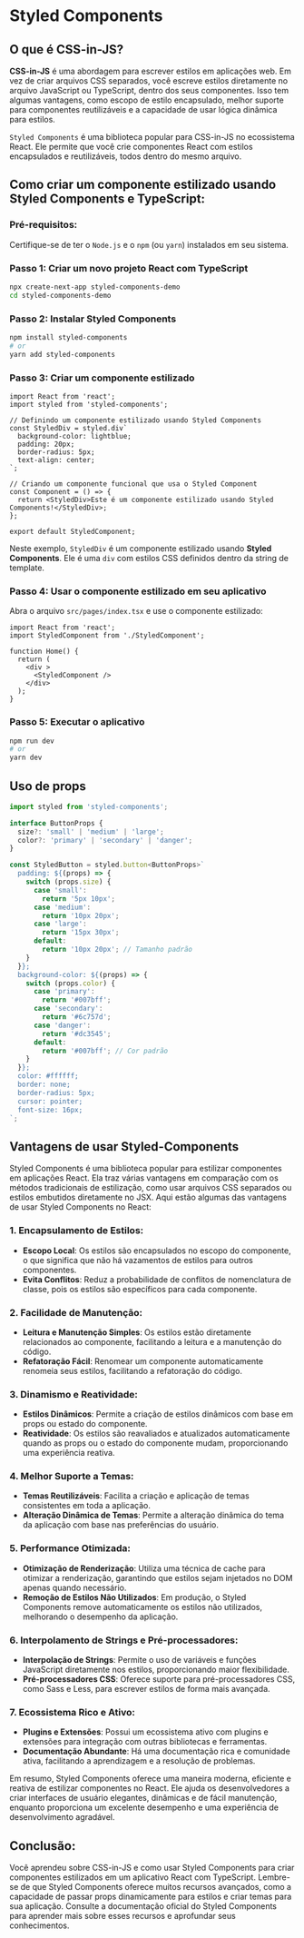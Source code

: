 # Styled Components

## O que é CSS-in-JS?

**CSS-in-JS** é uma abordagem para escrever estilos em aplicações web. Em vez de criar arquivos CSS separados, você escreve estilos diretamente no arquivo JavaScript ou TypeScript, dentro dos seus componentes. Isso tem algumas vantagens, como escopo de estilo encapsulado, melhor suporte para componentes reutilizáveis e a capacidade de usar lógica dinâmica para estilos.

`Styled Components` é uma biblioteca popular para CSS-in-JS no ecossistema React. Ele permite que você crie componentes React com estilos encapsulados e reutilizáveis, todos dentro do mesmo arquivo.

## Como criar um componente estilizado usando Styled Components e TypeScript:

### Pré-requisitos:

Certifique-se de ter o `Node.js` e o `npm` (ou `yarn`) instalados em seu sistema.

### Passo 1: Criar um novo projeto React com TypeScript

```bash
npx create-next-app styled-components-demo
cd styled-components-demo
```

### Passo 2: Instalar Styled Components

```bash
npm install styled-components
# or
yarn add styled-components
```

### Passo 3: Criar um componente estilizado

```tsx
import React from 'react';
import styled from 'styled-components';

// Definindo um componente estilizado usando Styled Components
const StyledDiv = styled.div`
  background-color: lightblue;
  padding: 20px;
  border-radius: 5px;
  text-align: center;
`;

// Criando um componente funcional que usa o Styled Component
const Component = () => {
  return <StyledDiv>Este é um componente estilizado usando Styled Components!</StyledDiv>;
};

export default StyledComponent;
```

Neste exemplo, `StyledDiv` é um componente estilizado usando **Styled Components**. Ele é uma `div` com estilos CSS definidos dentro da string de template.

### Passo 4: Usar o componente estilizado em seu aplicativo

Abra o arquivo `src/pages/index.tsx` e use o componente estilizado:

```tsx
import React from 'react';
import StyledComponent from './StyledComponent';

function Home() {
  return (
    <div >
      <StyledComponent />
    </div>
  );
}
```

### Passo 5: Executar o aplicativo

```bash
npm run dev
# or
yarn dev
```

## Uso de props 

```jsx
import styled from 'styled-components';

interface ButtonProps {
  size?: 'small' | 'medium' | 'large';
  color?: 'primary' | 'secondary' | 'danger';
}

const StyledButton = styled.button<ButtonProps>`
  padding: ${(props) => {
    switch (props.size) {
      case 'small':
        return '5px 10px';
      case 'medium':
        return '10px 20px';
      case 'large':
        return '15px 30px';
      default:
        return '10px 20px'; // Tamanho padrão
    }
  }};
  background-color: ${(props) => {
    switch (props.color) {
      case 'primary':
        return '#007bff';
      case 'secondary':
        return '#6c757d';
      case 'danger':
        return '#dc3545';
      default:
        return '#007bff'; // Cor padrão
    }
  }};
  color: #ffffff;
  border: none;
  border-radius: 5px;
  cursor: pointer;
  font-size: 16px;
`;
```

## Vantagens de usar Styled-Components

Styled Components é uma biblioteca popular para estilizar componentes em aplicações React. Ela traz várias vantagens em comparação com os métodos tradicionais de estilização, como usar arquivos CSS separados ou estilos embutidos diretamente no JSX. Aqui estão algumas das vantagens de usar Styled Components no React:

### 1. Encapsulamento de Estilos:
- **Escopo Local**: Os estilos são encapsulados no escopo do componente, o que significa que não há vazamentos de estilos para outros componentes.
- **Evita Conflitos**: Reduz a probabilidade de conflitos de nomenclatura de classe, pois os estilos são específicos para cada componente.
### 2. Facilidade de Manutenção:
- **Leitura e Manutenção Simples**: Os estilos estão diretamente relacionados ao componente, facilitando a leitura e a manutenção do código.
- **Refatoração Fácil**: Renomear um componente automaticamente renomeia seus estilos, facilitando a refatoração do código.
### 3. Dinamismo e Reatividade:
- **Estilos Dinâmicos**: Permite a criação de estilos dinâmicos com base em props ou estado do componente.
- **Reatividade**: Os estilos são reavaliados e atualizados automaticamente quando as props ou o estado do componente mudam, proporcionando uma experiência reativa.
### 4. Melhor Suporte a Temas:
- **Temas Reutilizáveis**: Facilita a criação e aplicação de temas consistentes em toda a aplicação.
- **Alteração Dinâmica de Temas**: Permite a alteração dinâmica do tema da aplicação com base nas preferências do usuário.
### 5. Performance Otimizada:
- **Otimização de Renderização**: Utiliza uma técnica de cache para otimizar a renderização, garantindo que estilos sejam injetados no DOM apenas quando necessário.
- **Remoção de Estilos Não Utilizados**: Em produção, o Styled Components remove automaticamente os estilos não utilizados, melhorando o desempenho da aplicação.
### 6. Interpolamento de Strings e Pré-processadores:
- **Interpolação de Strings**: Permite o uso de variáveis e funções JavaScript diretamente nos estilos, proporcionando maior flexibilidade.
- **Pré-processadores CSS**: Oferece suporte para pré-processadores CSS, como Sass e Less, para escrever estilos de forma mais avançada.
### 7. Ecossistema Rico e Ativo:
- **Plugins e Extensões**: Possui um ecossistema ativo com plugins e extensões para integração com outras bibliotecas e ferramentas.
- **Documentação Abundante**: Há uma documentação rica e comunidade ativa, facilitando a aprendizagem e a resolução de problemas.

Em resumo, Styled Components oferece uma maneira moderna, eficiente e reativa de estilizar componentes no React. Ele ajuda os desenvolvedores a criar interfaces de usuário elegantes, dinâmicas e de fácil manutenção, enquanto proporciona um excelente desempenho e uma experiência de desenvolvimento agradável.

## Conclusão:

Você aprendeu sobre CSS-in-JS e como usar Styled Components para criar componentes estilizados em um aplicativo React com TypeScript. Lembre-se de que Styled Components oferece muitos recursos avançados, como a capacidade de passar props dinamicamente para estilos e criar temas para sua aplicação. Consulte a documentação oficial do Styled Components para aprender mais sobre esses recursos e aprofundar seus conhecimentos.


